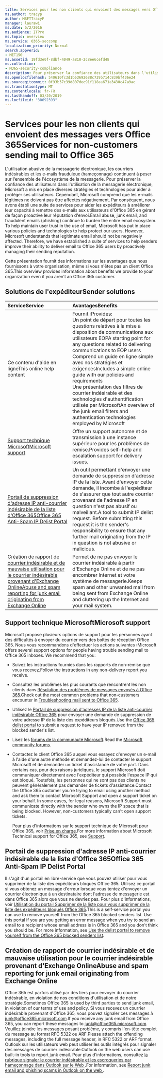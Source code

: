 ```yaml
---
title: Services pour les non clients qui envoient des messages vers Office 365
ms.author: tracyp
author: MSFTTracyP
manager: laurawi
ms.date: 5/2/2016
ms.audience: ITPro
ms.topic: overview
ms.service: O365-seccomp
localization_priority: Normal
search.appverid:
- MET150
ms.assetid: 19fd3e0f-8dbf-4049-a810-2c8ee6cefd48
ms.collection:
- M365-security-compliance
description: Pour préserver la confiance des utilisateurs dans l'utilisation de la messagerie électronique, Microsoft a mis en place diverses stratégies et technologies pour aider à protéger ses utilisateurs.
ms.openlocfilehash: 540610fc3d1b53692688c729b714c839bf436e24
ms.sourcegitcommit: 0f93b37c39d807dec91f118aa671a3430c47a9ac
ms.translationtype: MT
ms.contentlocale: fr-FR
ms.lasthandoff: 03/20/2019
ms.locfileid: "30692393"
---
```

# <a name="services-for-non-customers-sending-mail-to-office-365"></a><span data-ttu-id="103cf-103">Services pour les non clients qui envoient des messages vers Office 365</span><span class="sxs-lookup"><span data-stu-id="103cf-103">Services for non-customers sending mail to Office 365</span></span>
  
<span data-ttu-id="103cf-p101">L'utilisation abusive de la messagerie électronique, les courriers indésirables et les e-mails frauduleux (hameçonnage) continuent à peser sur l'ensemble de l'écosystème de la messagerie. Pour préserver la confiance des utilisateurs dans l'utilisation de la messagerie électronique, Microsoft a mis en place diverses stratégies et technologies pour aider à protéger ses utilisateurs. Cependant, Microsoft comprend que les e-mails légitimes ne doivent pas être affectés négativement. Par conséquent, nous avons établi une suite de services pour aider les expéditeurs à améliorer leur capacité à remettre des e-mails aux utilisateurs d'Office 365 en gérant de façon proactive leur réputation d'envoi.</span><span class="sxs-lookup"><span data-stu-id="103cf-p101">Email abuse, junk email, and fraudulent emails (phishing) continue to burden the entire email ecosystem. To help maintain user trust in the use of email, Microsoft has put in place various policies and technologies to help protect our users. However, Microsoft understands that legitimate email should not be negatively affected. Therefore, we have established a suite of services to help senders improve their ability to deliver email to Office 365 users by proactively managing their sending reputation.</span></span>
  
<span data-ttu-id="103cf-108">Cette présentation fournit des informations sur les avantages que nous fournissons à votre organisation, même si vous n'êtes pas un client Office 365.</span><span class="sxs-lookup"><span data-stu-id="103cf-108">This overview provides information about benefits we provide to your organization even if you aren't an Office 365 customer.</span></span>
  
## <a name="sender-solutions"></a><span data-ttu-id="103cf-109">Solutions de l'expéditeur</span><span class="sxs-lookup"><span data-stu-id="103cf-109">Sender solutions</span></span>
<span data-ttu-id="103cf-110"><a name="sectionSection0"> </a></span><span class="sxs-lookup"><span data-stu-id="103cf-110"></span></span>

|<span data-ttu-id="103cf-111">**Service**</span><span class="sxs-lookup"><span data-stu-id="103cf-111">**Service**</span></span>|<span data-ttu-id="103cf-112">**Avantages**</span><span class="sxs-lookup"><span data-stu-id="103cf-112">**Benefits**</span></span>|
|:-----|:-----|
|<span data-ttu-id="103cf-113">Ce contenu d'aide en ligne</span><span class="sxs-lookup"><span data-stu-id="103cf-113">This online help content</span></span>  <br/> | <span data-ttu-id="103cf-114">Fournit :</span><span class="sxs-lookup"><span data-stu-id="103cf-114">Provides:</span></span>  <br/>  <span data-ttu-id="103cf-115">Un point de départ pour toutes les questions relatives à la mise à disposition de communications aux utilisateurs EOP</span><span class="sxs-lookup"><span data-stu-id="103cf-115">A starting point for any questions related to delivering communications to EOP users</span></span>  <br/>  <span data-ttu-id="103cf-116">Comprend un guide en ligne simple avec nos stratégies et exigences</span><span class="sxs-lookup"><span data-stu-id="103cf-116">Includes a simple online guide with our policies and requirements</span></span>  <br/>  <span data-ttu-id="103cf-117">Une présentation des filtres de courrier indésirable et des technologies d'authentification utilisés par Microsoft</span><span class="sxs-lookup"><span data-stu-id="103cf-117">An overview of the junk email filters and authentication technologies employed by Microsoft</span></span>  <br/> |
|[<span data-ttu-id="103cf-118">Support technique Microsoft</span><span class="sxs-lookup"><span data-stu-id="103cf-118">Microsoft support</span></span>](services-for-non-customers.md#AboutSupport) <br/> |<span data-ttu-id="103cf-119">Offre un support autonome et de transmission à une instance supérieure pour les problèmes de remise.</span><span class="sxs-lookup"><span data-stu-id="103cf-119">Provides self-help and escalation support for delivery issues.</span></span>  <br/> |
|[<span data-ttu-id="103cf-120">Portail de suppression d'adresse IP anti-courrier indésirable de la liste d'Office 365</span><span class="sxs-lookup"><span data-stu-id="103cf-120">Office 365 Anti-Spam IP Delist Portal</span></span>](services-for-non-customers.md#DelistPortal) <br/> |<span data-ttu-id="103cf-p102">Un outil permettant d'envoyer une demande de suppression d'adresse IP de la liste. Avant d'envoyer cette demande, il incombe à l'expéditeur de s'assurer que tout autre courrier provenant de l'adresse IP en question n'est pas abusif ou malveillant.</span><span class="sxs-lookup"><span data-stu-id="103cf-p102">A tool to submit IP delist request. Before submitting this request it is the sender's responsibility to ensure that any further mail originating from the IP in question is not abusive or malicious.</span></span>  <br/> |
|[<span data-ttu-id="103cf-123">Création de rapport de courrier indésirable et de mauvaise utilisation pour le courrier indésirable provenant d'Exchange Online</span><span class="sxs-lookup"><span data-stu-id="103cf-123">Abuse and spam reporting for junk email originating from Exchange Online</span></span>](services-for-non-customers.md#ReportOurJunk) <br/> |<span data-ttu-id="103cf-124">Permet de ne pas envoyer le courrier indésirable à partir d'Exchange Online et de ne pas encombrer Internet et votre système de messagerie.</span><span class="sxs-lookup"><span data-stu-id="103cf-124">Keeps spam and other unwanted mail from being sent from Exchange Online and cluttering up the Internet and your mail system.</span></span>  <br/> |
   
## <a name="microsoft-support"></a><span data-ttu-id="103cf-125">Support technique Microsoft</span><span class="sxs-lookup"><span data-stu-id="103cf-125">Microsoft support</span></span>
<span data-ttu-id="103cf-126"><a name="AboutSupport"> </a></span><span class="sxs-lookup"><span data-stu-id="103cf-126"></span></span>

<span data-ttu-id="103cf-p103">Microsoft propose plusieurs options de support pour les personnes ayant des difficultés à envoyer du courrier vers des boîtes de réception Office 365. Nous vous recommandons d'effectuer les actions suivantes :</span><span class="sxs-lookup"><span data-stu-id="103cf-p103">Microsoft offers several support options for people having trouble sending mail to Office 365 inboxes. We recommend that you:</span></span>
  
- <span data-ttu-id="103cf-129">Suivez les instructions fournies dans les rapports de non-remise que vous recevez.</span><span class="sxs-lookup"><span data-stu-id="103cf-129">Follow the instructions in any non-delivery report you receive.</span></span>
    
- <span data-ttu-id="103cf-130">Consultez les problèmes les plus courants que rencontrent les non clients dans [Résolution des problèmes de messages envoyés à Office 365](troubleshooting-mail-sent-to-office-365.md).</span><span class="sxs-lookup"><span data-stu-id="103cf-130">Check out the most common problems that non-customers encounter in [Troubleshooting mail sent to Office 365](troubleshooting-mail-sent-to-office-365.md).</span></span>
    
- <span data-ttu-id="103cf-131">Utilisez le [Portail de suppression d'adresses IP de la liste anti-courrier indésirable Office 365](https://sender.office.com) pour envoyer une demande de suppression de votre adresse IP de la liste des expéditeurs bloqués.</span><span class="sxs-lookup"><span data-stu-id="103cf-131">Use the [Office 365 delist portal](https://sender.office.com) to submit a request to have your IP removed from the blocked sender's list.</span></span> 
    
- <span data-ttu-id="103cf-132">Lisez les [forums de la communauté Microsoft](https://community.office365.com/en-us/f/).</span><span class="sxs-lookup"><span data-stu-id="103cf-132">Read the [Microsoft community forums](https://community.office365.com/en-us/f/).</span></span>
    
- <span data-ttu-id="103cf-p104">Contactez le client Office 365 auquel vous essayez d'envoyer un e-mail à l'aide d'une autre méthode et demandez-lui de contacter le support Microsoft et de demander un ticket d'assistance de votre part. Dans certains cas, pour des raisons juridiques, le support Microsoft doit communiquer directement avec l'expéditeur qui possède l'espace IP qui est bloqué. Toutefois, les personnes qui ne sont pas des clients ne peuvent généralement pas demander de tickets d'assistance.</span><span class="sxs-lookup"><span data-stu-id="103cf-p104">Contact the Office 365 customer you're trying to email using another method and ask them to contact Microsoft Support and open a support ticket on your behalf. In some cases, for legal reasons, Microsoft Support must communicate directly with the sender who owns the IP space that is being blocked. However, non-customers typically can't open support tickets.</span></span>
    
     <span data-ttu-id="103cf-136">Pour plus d'informations sur le support technique de Microsoft pour Office 365, voir [Prise en charge](https://technet.microsoft.com/library/office-365-support.aspx).</span><span class="sxs-lookup"><span data-stu-id="103cf-136">For more information about Microsoft Technical support for Office 365, see [Support](https://technet.microsoft.com/library/office-365-support.aspx).</span></span>
    
## <a name="office-365-anti-spam-ip-delist-portal"></a><span data-ttu-id="103cf-137">Portail de suppression d'adresse IP anti-courrier indésirable de la liste d'Office 365</span><span class="sxs-lookup"><span data-stu-id="103cf-137">Office 365 Anti-Spam IP Delist Portal</span></span>
<span data-ttu-id="103cf-138"><a name="DelistPortal"> </a></span><span class="sxs-lookup"><span data-stu-id="103cf-138"></span></span>

<span data-ttu-id="103cf-p105">Il s'agit d'un portail en libre-service que vous pouvez utiliser pour vous supprimer de la liste des expéditeurs bloqués Office 365. Utilisez ce portail si vous obtenez un message d'erreur lorsque vous tentez d'envoyer un courrier électronique à un destinataire dont l'adresse de messagerie est dans Office 365 alors que vous ne devriez pas. Pour plus d'informations, voir [Utilisation du portail Supprimer de la liste pour vous supprimer de la liste des expéditeurs bloqués Office 365](use-the-delist-portal-to-remove-yourself-from-the-office-365-blocked-senders-lis.md).</span><span class="sxs-lookup"><span data-stu-id="103cf-p105">This is a self-service portal you can use to remove yourself from the Office 365 blocked senders list. Use this portal if you are you getting an error message when you try to send an email to a recipient whose email address is in Office 365 and you don't think you should be. For more information, see [Use the delist portal to remove yourself from the Office 365 blocked senders list](use-the-delist-portal-to-remove-yourself-from-the-office-365-blocked-senders-lis.md).</span></span>
  
## <a name="abuse-and-spam-reporting-for-junk-email-originating-from-exchange-online"></a><span data-ttu-id="103cf-142">Création de rapport de courrier indésirable et de mauvaise utilisation pour le courrier indésirable provenant d'Exchange Online</span><span class="sxs-lookup"><span data-stu-id="103cf-142">Abuse and spam reporting for junk email originating from Exchange Online</span></span>
<span data-ttu-id="103cf-143"><a name="ReportOurJunk"> </a></span><span class="sxs-lookup"><span data-stu-id="103cf-143"></span></span>

<span data-ttu-id="103cf-144">Office 365 est parfois utilisé par des tiers pour envoyer du courrier indésirable, en violation de nos conditions d'utilisation et de notre stratégie.</span><span class="sxs-lookup"><span data-stu-id="103cf-144">Sometimes Office 365 is used by third parties to send junk email, in violation of our terms of use and policy.</span></span> <span data-ttu-id="103cf-145">Si vous recevez un courrier indésirable provenant d'Office 365, vous pouvez signaler ces messages à [junk@office365.microsoft.com](mailto:junk@office365.microsoft.com).</span><span class="sxs-lookup"><span data-stu-id="103cf-145">If you receive any junk email from Office 365, you can report these messages to [junk@office365.microsoft.com](mailto:junk@office365.microsoft.com).</span></span> <span data-ttu-id="103cf-146">Veuillez joindre les messages posant problème, y compris l'en-tête complet du message au format RFC 5322 ou ARF.</span><span class="sxs-lookup"><span data-stu-id="103cf-146">Please attach the offending messages, including the full message header, in RFC 5322 or ARF format.</span></span> <span data-ttu-id="103cf-147">Outlook sur les utilisateurs web peut utiliser les outils intégrés pour signaler des messages de courrier indésirable.</span><span class="sxs-lookup"><span data-stu-id="103cf-147">Outlook on the web users can use built-in tools to report junk email.</span></span> <span data-ttu-id="103cf-148">Pour plus d'informations, consultez [la rubrique signaler le courrier indésirable et les escroqueries par hameçonnage dans Outlook sur le Web ](report-junk-email-and-phishing-scams-in-outlook-on-the-web-eop.md).</span><span class="sxs-lookup"><span data-stu-id="103cf-148">For information, see [Report junk email and phishing scams in Outlook on the web ](report-junk-email-and-phishing-scams-in-outlook-on-the-web-eop.md).</span></span>
  

